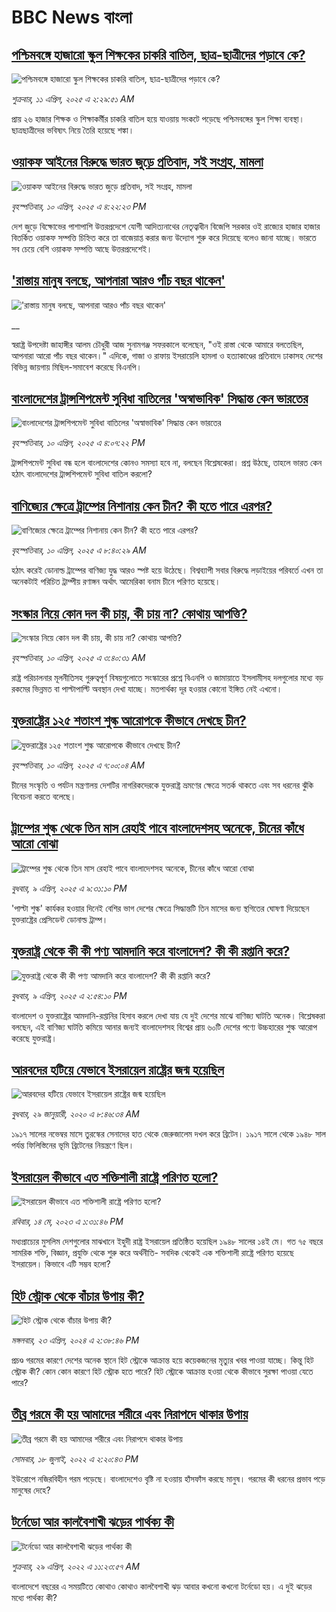 # BBC News বাংলা## [পশ্চিমবঙ্গে হাজারো স্কুল শিক্ষকের চাকরি বাতিল, ছাত্র-ছাত্রীদের পড়াবে কে?](https://www.bbc.com/bengali/articles/c62zzpe1pnxo?at_campaign=githubrss)![পশ্চিমবঙ্গে হাজারো স্কুল শিক্ষকের চাকরি বাতিল, ছাত্র-ছাত্রীদের পড়াবে কে?](https://ichef.bbci.co.uk/ace/standard/240/cpsprodpb/0cff/live/b236cb80-1622-11f0-b1b3-7358f8d35a35.jpg)_শুক্রবার, ১১ এপ্রিল, ২০২৫ এ ২:২৯:৫১ AM_প্রায় ২৬ হাজার শিক্ষক ও শিক্ষাকর্মীর চাকরি বাতিল হয়ে যাওয়ায় সংকটে পড়েছে পশ্চিমবঙ্গের স্কুল শিক্ষা ব্যবস্থা।  ছাত্রছাত্রীদের ভবিষ্যৎ নিয়ে তৈরি হয়েছে শঙ্কা।## [ওয়াকফ আইনের বিরুদ্ধে ভারত জুড়ে প্রতিবাদ, সই সংগ্রহ, মামলা](https://www.bbc.com/bengali/articles/cq5wwv4j4wgo?at_campaign=githubrss)![ওয়াকফ আইনের বিরুদ্ধে ভারত জুড়ে প্রতিবাদ, সই সংগ্রহ, মামলা](https://ichef.bbci.co.uk/ace/standard/240/cpsprodpb/97b6/live/9e689460-161a-11f0-b1b3-7358f8d35a35.jpg)_বৃহস্পতিবার, ১০ এপ্রিল, ২০২৫ এ ৪:২২:২৩ PM_দেশ জুড়ে বিক্ষোভের পাশাপাশি উত্তরপ্রদেশে যোগী আদিত্যনাথের নেতৃত্বাধীন বিজেপি সরকার ওই রাজ্যের হাজার হাজার বিতর্কিত ওয়াকফ সম্পত্তি চিহ্নিত করে তা বাজেয়াপ্ত করার জন্য উদ্যোগ শুরু করে দিয়েছে বলেও জানা যাচ্ছে। ভারতে সব চেয়ে বেশি ওয়াকফ সম্পত্তি আছে উত্তরপ্রদেশেই।## ['রাস্তায় মানুষ বলছে, আপনারা আরও পাঁচ বছর থাকেন'](https://www.bbc.co.uk/bengali/live/cjwvvp2w6xzt?at_campaign=githubrss)!['রাস্তায় মানুষ বলছে, আপনারা আরও পাঁচ বছর থাকেন'](https://ichef.bbci.co.uk/ace/standard/240/cpsprodpb/6bcf/live/65a3e0e0-1632-11f0-8a1e-3ff815141b98.jpg)__স্বরাষ্ট্র উপদেষ্টা জাহাঙ্গীর আলম চৌধুরী আজ সুনামগঞ্জ সফরকালে  বলেছেন, "ওই রাস্তা থেকে আমারে বলতেছিল, আপনারা আরো পাঁচ বছর থাকেন।"  এদিকে, গাজা ও রাফায় ইসরায়েলি হামলা ও হত্যাকাণ্ডের প্রতিবাদে ঢাকাসহ দেশের বিভিন্ন জায়গায় মিছিল-সমাবেশ করেছে বিএনপি।## [বাংলাদেশের ট্রান্সশিপমেন্ট সুবিধা বাতিলের 'অস্বাভাবিক' সিদ্ধান্ত কেন ভারতের  ](https://www.bbc.com/bengali/articles/c793342yz0ro?at_campaign=githubrss)![বাংলাদেশের ট্রান্সশিপমেন্ট সুবিধা বাতিলের 'অস্বাভাবিক' সিদ্ধান্ত কেন ভারতের  ](https://ichef.bbci.co.uk/ace/standard/240/cpsprodpb/afc4/live/0fa9c970-15d8-11f0-a455-cf1d5f751d2f.jpg)_বৃহস্পতিবার, ১০ এপ্রিল, ২০২৫ এ ৪:০৭:২২ PM_ট্রান্সশিপমেন্ট সুবিধা বন্ধ হলে বাংলাদেশের কোনও সমস্যা হবে না, বলছেন বিশ্লেষকেরা। প্রশ্ন উঠছে, তাহলে ভারত কেন হঠাৎ বাংলাদেশের ট্রান্সশিপমেন্ট সুবিধা বাতিল করলো?## [বাণিজ্যের ক্ষেত্রে ট্রাম্পের নিশানায় কেন চীন? কী হতে পারে এরপর?](https://www.bbc.com/bengali/articles/cn4jjpkpl3ko?at_campaign=githubrss)![বাণিজ্যের ক্ষেত্রে ট্রাম্পের নিশানায় কেন চীন? কী হতে পারে এরপর?](https://ichef.bbci.co.uk/ace/standard/240/cpsprodpb/8e94/live/8f57caa0-15d8-11f0-8afa-814690b54757.png)_বৃহস্পতিবার, ১০ এপ্রিল, ২০২৫ এ ৮:৪০:২৯ AM_হঠাৎ করেই ডোনাল্ড ট্রাম্পের বাণিজ্য যুদ্ধ আরও স্পষ্ট হয়ে উঠেছে। বিশ্বব্যাপী সবার বিরুদ্ধে লড়াইয়ের পরিবর্তে এখন তা অনেকটাই পরিচিত ট্রাম্পীয় রণাঙ্গন অর্থাৎ আমেরিকা বনাম চীনে পরিণত হয়েছে।## [সংস্কার নিয়ে কোন দল কী চায়, কী চায় না? কোথায় আপত্তি?](https://www.bbc.com/bengali/articles/c0455ry1yg1o?at_campaign=githubrss)![সংস্কার নিয়ে কোন দল কী চায়, কী চায় না? কোথায় আপত্তি?](https://ichef.bbci.co.uk/ace/standard/240/cpsprodpb/686d/live/e700db90-1577-11f0-a455-cf1d5f751d2f.jpg)_বৃহস্পতিবার, ১০ এপ্রিল, ২০২৫ এ ৩:৪০:৩১ AM_রাষ্ট্র পরিচালনার মূলনীতিসহ গুরুত্বপূর্ণ বিষয়গুলোতে সংস্কারের প্রশ্নে বিএনপি ও জামায়াতে ইসলামীসহ দলগুলোর মধ্যে বড় রকমের ভিন্নমত বা পাল্টাপাল্টি অবস্থান দেখা যাচ্ছে। মতপার্থক্য দূর হওয়ার কোনো ইঙ্গিত নেই এখনো।## [যুক্তরাষ্ট্রের ১২৫ শতাংশ শুল্ক আরোপকে কীভাবে দেখছে চীন?](https://www.bbc.com/bengali/articles/c7877jvnpk2o?at_campaign=githubrss)![যুক্তরাষ্ট্রের ১২৫ শতাংশ শুল্ক আরোপকে কীভাবে দেখছে চীন?](https://ichef.bbci.co.uk/ace/standard/240/cpsprodpb/09c6/live/41d38480-15cf-11f0-b1b3-7358f8d35a35.jpg)_বৃহস্পতিবার, ১০ এপ্রিল, ২০২৫ এ ৭:০০:০৪ AM_চীনের সংস্কৃতি ও পর্যটন মন্ত্রণালয় দেশটির নাগরিকদেরকে যুক্তরাষ্ট্র ভ্রমণের ক্ষেত্রে সতর্ক থাকতে এবং সব ধরনের ঝুঁকি বিবেচনা করতে বলেছে।## [ট্রাম্পের শুল্ক থেকে তিন মাস রেহাই পাবে বাংলাদেশসহ অনেকে, চীনের কাঁধে আরো বোঝা](https://www.bbc.com/bengali/articles/c2deerx0z53o?at_campaign=githubrss)![ট্রাম্পের শুল্ক থেকে তিন মাস রেহাই পাবে বাংলাদেশসহ অনেকে, চীনের কাঁধে আরো বোঝা](https://ichef.bbci.co.uk/ace/standard/240/cpsprodpb/0069/live/c519b550-1587-11f0-a455-cf1d5f751d2f.jpg)_বুধবার, ৯ এপ্রিল, ২০২৫ এ ৯:৩১:১০ PM_'পাল্টা শুল্ক' কার্যকর হওয়ার দিনেই বেশির ভাগ দেশের ক্ষেত্রে সিদ্ধান্তটি তিন মাসের জন্য স্থগিতের ঘোষণা দিয়েছেন যুক্তরাষ্ট্রের প্রেসিডেন্ট ডোনাল্ড ট্রাম্প।## [যুক্তরাষ্ট্র থেকে কী কী পণ্য আমদানি করে বাংলাদেশ? কী কী রপ্তানি করে?](https://www.bbc.com/bengali/articles/cr788vgmrmro?at_campaign=githubrss)![যুক্তরাষ্ট্র থেকে কী কী পণ্য আমদানি করে বাংলাদেশ? কী কী রপ্তানি করে?](https://ichef.bbci.co.uk/ace/standard/240/cpsprodpb/3d6b/live/1483bbc0-152b-11f0-b157-cda78fb39bcd.jpg)_বুধবার, ৯ এপ্রিল, ২০২৫ এ ২:৫৪:১০ PM_বাংলাদেশ ও যুক্তরাষ্ট্রের আমদানি-রপ্তানির হিসাব করলে দেখা যায় যে দুই দেশের মাঝে বাণিজ্য ঘাটতি অনেক। বিশ্লেষকরা বলছেন, এই বাণিজ্য ঘাটতি কমিয়ে আনার জন্যই বাংলাদেশসহ বিশ্বের প্রায় ৬০টি দেশের পণ্যে উচ্চহারের শুল্ক আরোপ করেছে যুক্তরাষ্ট্র।## [আরবদের হটিয়ে যেভাবে ইসরায়েল রাষ্ট্রের জন্ম হয়েছিল](https://www.bbc.com/bengali/news-40351128?at_campaign=githubrss)![আরবদের হটিয়ে যেভাবে ইসরায়েল রাষ্ট্রের জন্ম হয়েছিল](https://ichef.bbci.co.uk/ace/standard/240/cpsprodpb/E823/production/_96572495_615c50f6-ef2a-4927-81d7-abe707054460.jpg)_বুধবার, ২৯ জানুয়ারী, ২০২০ এ ৮:৪৬:৩৪ AM_১৯১৭ সালের নভেম্বর মাসে তুরস্কের সেনাদের হাত থেকে জেরুজালেম দখল করে ব্রিটেন। ১৯১৭ সালে থেকে ১৯৪৮ সাল পর্যন্ত ফিলিস্তিনের ভূমি ব্রিটেনের নিয়ন্ত্রণে ছিল।## [ইসরায়েল কীভাবে এত শক্তিশালী রাষ্ট্রে পরিণত হলো? ](https://www.bbc.com/bengali/articles/cw01w1pp9ljo?at_campaign=githubrss)![ইসরায়েল কীভাবে এত শক্তিশালী রাষ্ট্রে পরিণত হলো? ](https://ichef.bbci.co.uk/ace/standard/240/cpsprodpb/f1a2/live/52ef9870-f18d-11ed-a76e-533966f5f143.jpg)_রবিবার, ১৪ মে, ২০২৩ এ ১:৩১:৪৬ PM_মধ্যপ্রাচ্যের মুসলিম দেশগুলোর মাঝখানে ইহুদী রাষ্ট্র ইসরায়েল প্রতিষ্ঠিত হয়েছিল ১৯৪৮ সালের ১৪ই মে। গত ৭৫ বছরে সামরিক শক্তি, বিজ্ঞান, প্রযুক্তি থেকে শুরু করে অর্থনীতি- সবদিক থেকেই এক শক্তিশালী রাষ্ট্রে পরিণত হয়েছে ইসরায়েল। কিভাবে এটি সম্ভব হলো?## [হিট স্ট্রোক থেকে বাঁচার উপায় কী?](https://www.bbc.com/bengali/articles/cw0vx9lrp91o?at_campaign=githubrss)![হিট স্ট্রোক থেকে বাঁচার উপায় কী?](https://ichef.bbci.co.uk/ace/standard/240/cpsprodpb/5258/live/10402100-017e-11ef-97f7-e98b193ef1b8.jpg)_মঙ্গলবার, ২৩ এপ্রিল, ২০২৪ এ ২:৩৮:৪৬ PM_প্রচণ্ড গরমের কারণে দেশের অনেক স্থানে হিট স্ট্রোকে আক্রান্ত হয়ে কয়েকজনের মৃত্যুর খবর পাওয়া যাচ্ছে। কিন্তু হিট স্ট্রোক কী? কোন কোন কারণে  হিট স্ট্রোক হতে পারে? হিট স্ট্রোকে আক্রান্ত হওয়া থেকে কীভাবে সুরক্ষা পাওয়া যেতে পারে?## [তীব্র গরমে কী হয় আমাদের শরীরে এবং নিরাপদে থাকার উপায়](https://www.bbc.com/bengali/news-62208331?at_campaign=githubrss)![তীব্র গরমে কী হয় আমাদের শরীরে এবং নিরাপদে থাকার উপায়](https://ichef.bbci.co.uk/ace/standard/240/cpsprodpb/14645/production/_125952538_gettyimages-153792684.jpg)_সোমবার, ১৮ জুলাই, ২০২২ এ ২:২০:৪৩ PM_ইউরোপে নজিরবিহীন গরম পড়েছে। বাংলাদেশেও বৃষ্টি না হওয়ায় হাঁসফাঁস করছে মানুষ। গরমের কী ধরনের প্রভাব পড়ে মানুষের দেহে?## [টর্নেডো আর কালবৈশাখী ঝড়ের পার্থক্য কী](https://www.bbc.com/bengali/news-61267622?at_campaign=githubrss)![টর্নেডো আর কালবৈশাখী ঝড়ের পার্থক্য কী](https://ichef.bbci.co.uk/ace/standard/240/cpsprodpb/DB15/production/_124358065_gettyimages-1240264532.jpg)_শুক্রবার, ২৯ এপ্রিল, ২০২২ এ ১১:২৩:৫৭ AM_বাংলাদেশে বছরের এ সময়টিতে কোথাও কোথাও কালবৈশাখী ঝড় আবার কখনো কখনো টর্নেডো হয়। এ দুই ঝড়ের মধ্যে পার্থক্য কী?